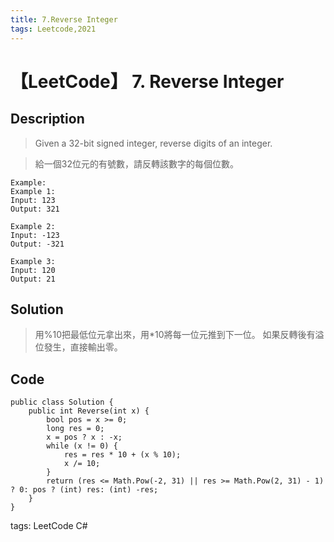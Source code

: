 ```yaml
---
title: 7.Reverse Integer
tags: Leetcode,2021
---
```

# 【LeetCode】 7. Reverse Integer
## Description
>Given a 32-bit signed integer, reverse digits of an integer.

>給一個32位元的有號數，請反轉該數字的每個位數。

```
Example:
Example 1:
Input: 123
Output: 321

Example 2:
Input: -123
Output: -321

Example 3:
Input: 120
Output: 21
```
## Solution
>用%10把最低位元拿出來，用*10將每一位元推到下一位。
如果反轉後有溢位發生，直接輸出零。
## Code
```
public class Solution {
    public int Reverse(int x) {
        bool pos = x >= 0;
        long res = 0;
        x = pos ? x : -x;
        while (x != 0) {
            res = res * 10 + (x % 10);
            x /= 10;
        }
        return (res <= Math.Pow(-2, 31) || res >= Math.Pow(2, 31) - 1) ? 0: pos ? (int) res: (int) -res;
    }
}
```
tags: LeetCode C#
